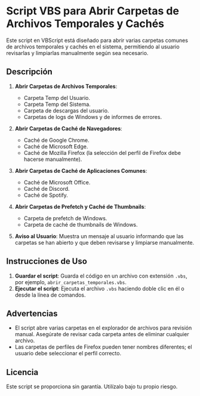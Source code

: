 # Script VBS para Abrir Carpetas de Archivos Temporales y Cachés

Este script en VBScript está diseñado para abrir varias carpetas comunes de archivos temporales y cachés en el sistema, permitiendo al usuario revisarlas y limpiarlas manualmente según sea necesario.

## Descripción

1. **Abrir Carpetas de Archivos Temporales**:
   - Carpeta Temp del Usuario.
   - Carpeta Temp del Sistema.
   - Carpeta de descargas del usuario.
   - Carpetas de logs de Windows y de informes de errores.

2. **Abrir Carpetas de Caché de Navegadores**:
   - Caché de Google Chrome.
   - Caché de Microsoft Edge.
   - Caché de Mozilla Firefox (la selección del perfil de Firefox debe hacerse manualmente).

3. **Abrir Carpetas de Caché de Aplicaciones Comunes**:
   - Caché de Microsoft Office.
   - Caché de Discord.
   - Caché de Spotify.

4. **Abrir Carpetas de Prefetch y Caché de Thumbnails**:
   - Carpeta de prefetch de Windows.
   - Carpeta de caché de thumbnails de Windows.

5. **Aviso al Usuario**: Muestra un mensaje al usuario informando que las carpetas se han abierto y que deben revisarse y limpiarse manualmente.

## Instrucciones de Uso

1. **Guardar el script**: Guarda el código en un archivo con extensión `.vbs`, por ejemplo, `abrir_carpetas_temporales.vbs`.
2. **Ejecutar el script**: Ejecuta el archivo `.vbs` haciendo doble clic en él o desde la línea de comandos.

## Advertencias

- El script abre varias carpetas en el explorador de archivos para revisión manual. Asegúrate de revisar cada carpeta antes de eliminar cualquier archivo.
- Las carpetas de perfiles de Firefox pueden tener nombres diferentes; el usuario debe seleccionar el perfil correcto.

## Licencia

Este script se proporciona sin garantía. Utilízalo bajo tu propio riesgo.
